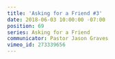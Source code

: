 ```yaml
---
title: 'Asking for a Friend #3'
date: 2018-06-03 10:00:00 -07:00
position: 69
series: Asking for a Friend
communicator: Pastor Jason Graves
vimeo_id: 273339656
---
```


